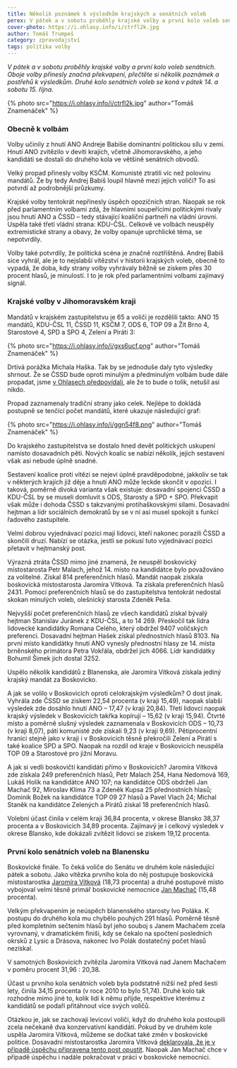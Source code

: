 ```yaml
---
title: Několik poznámek k výsledkům krajských a senátních voleb
perex: V pátek a v sobotu proběhly krajské volby a první kolo voleb senátních. Oboje volby přinesly značná překvapení, přečtěte si několik poznámek a postřehů k výsledkům.
cover-photo: https://i.ohlasy.info/i/ctrfl2k.jpg
author: Tomáš Trumpeš
category: zpravodajství
tags: politika volby
---
```


*V pátek a v sobotu proběhly krajské volby a první kolo voleb senátních. Oboje volby přinesly značná překvapení, přečtěte si několik poznámek a postřehů k výsledkům. Druhé kolo senátních voleb se koná v pátek 14. a sobotu 15. října.*

{% photo src="https://i.ohlasy.info/i/ctrfl2k.jpg" author="Tomáš Znamenáček" %}

### Obecně k volbám

Volby učinily z hnutí ANO Andreje Babiše dominantní politickou sílu v zemi. Hnutí ANO zvítězilo v devíti krajích, včetně Jihomoravského, a jeho kandidáti se dostali do druhého kola ve většině senátních obvodů.

Velký propad přinesly volby KSČM. Komunisté ztratili víc než polovinu mandátů. Že by tedy Andrej Babiš loupil hlavně mezi jejich voliči? To asi potvrdí až podrobnější průzkumy.

Krajské volby tentokrát nepřinesly úspěch opozičních stran. Naopak se rok před parlamentním volbami zdá, že hlavními soupeřícími politickými rivaly jsou hnutí ANO a ČSSD – tedy stávající koaliční partneři na vládní úrovni. Uspěla také třetí vládní strana: KDU-ČSL. Celkově ve volbách neuspěly extremistické strany a obavy, že volby opanuje uprchlické téma, se nepotvrdily.

Volby také potvrdily, že politická scéna je značně roztříštěná. Andrej Babiš sice vyhrál, ale je to nejslabší vítězství v historii krajských voleb, obecně to vypadá, že doba, kdy strany volby vyhrávaly běžně se ziskem přes 30 procent hlasů, je minulostí. I to je rok před parlamentními volbami zajímavý signál.

### Krajské volby v Jihomoravském kraji

Mandátů v krajském zastupitelstvu je 65 a voliči je rozdělili takto: ANO 15 mandátů, KDU-ČSL 11, ČSSD 11, KSČM 7, ODS 6, TOP 09 a Žít Brno 4, Starostové 4, SPD a SPO 4,
Zelení a Piráti 3:

{% photo src="https://i.ohlasy.info/i/gxs6ucf.png" author="Tomáš Znamenáček" %}

Drtivá porážka Michala Haška. Tak by se jednoduše daly tyto výsledky shrnout. Že se ČSSD bude oproti minulým a předminulým volbám bude dále propadat, jsme [v Ohlasech předpovídali](http://ohlasy.info/clanky/2016/08/hasek-milovany.html), ale že to bude o tolik, netušil asi nikdo.

Propad zaznamenaly tradiční strany jako celek. Nejlépe to dokládá postupně se tenčící počet mandátů, které ukazuje následující graf:

{% photo src="https://i.ohlasy.info/i/ggn54f8.png" author="Tomáš Znamenáček" %}

Do krajského zastupitelstva se dostalo hned devět politických uskupení namísto dosavadních pěti. Nových koalic se nabízí několik, jejich sestavení však asi nebude úplně snadné.

Sestavení koalice proti vítězi se nejeví úplně pravděpodobné, jakkoliv se tak v některých krajích již děje a hnutí ANO může leckde skončit v opozici. I taková, poměrně divoká varianta však existuje: dosavadní spojenci ČSSD a KDU-ČSL by se museli domluvit s ODS, Starosty a SPD + SPO. Překvapit však může i dohoda ČSSD s takzvanými  protihaškovskými silami. Dosavadní hejtman a lídr sociálních demokratů by se v ní asi musel spokojit s funkcí řadového zastupitele.

Velmi dobrou vyjednávací pozici mají lidovci, kteří nakonec porazili ČSSD a skončili druzí. Nabízí se otázka, jestli se pokusí tuto vyjednávací pozici přetavit v hejtmanský post.

Výrazná ztráta ČSSD mimo jiné znamená, že neuspěl boskovický místostarosta Petr Malach, jehož 14. místo na kandidátce bylo považováno za volitelné. Získal 814 preferenčních hlasů.
Mandát naopak získala boskovická místostarosta Jaromíra Vítková. Ta získala preferenčních hlasů 2431. Pomocí preferenčních hlasů se do zastupitelstva tentokrát nedostal skokan minulých voleb, olešnický starosta Zdeněk Peša.

Nejvyšší počet preferenčních hlasů ze všech kandidátů získal bývalý hejtman Stanislav Juránek z KDU-ČSL, a to 14 269. Přeskočil tak lídra lidovecké kandidátky Romana Celého, který obdržel 9407 voličských preferencí. Dosavadní hejtman Hašek získal přednostních hlasů 8103. Na první místo kandidátky hnutí ANO vynesly přednostní hlasy ze 14. místa brněnského primátora Petra Vokřála, obdržel jich 4066. Lídr kandidátky Bohumil Šimek jich dostal 3252.

Uspělo několik kandidátů z Blanenska, ale Jaromíra Vítková získala jediný krajský mandát za Boskovicko. 

A jak se volilo v Boskovicích oproti celokrajským výsledkům? O dost jinak. Vyhrála zde ČSSD se ziskem 22,54 procenta (v kraji 15,49), naopak slabší výsledek zde dosáhlo hnutí ANO – 17,47 (v kraji 20,84). Třetí lidovci naopak krajský výsledek v Boskovicích takřka kopírují – 15,62 (v kraji 15,94). Čtvrté místo a poměrně slušný výsledek zaznamenala v Boskovicích ODS – 10,73 (v kraji 8,07), pátí komunisté zde získali 9,23 (v kraji 9,69). Pětiprocentní hranici stejně jako v kraji i v Boskovicích těsně překročili Zelení a Piráti s také koalice SPD a SPO. Naopak na rozdíl od kraje v Boskovicích neuspěla TOP 09 a Starostové pro jižní Moravu.

A jak si vedli boskovičtí kandidáti přímo v Boskovicích? Jaromíra Vítková zde získala 249 preferenčních hlasů, Petr Malach 254, Hana Nedomová 169, Lukáš Holík na kandidátce ANO 107; na kandidátce ODS obdrželi Jan Machač 92, Miroslav Klíma 73 a Zdeněk Kupsa 25 přednostních hlasů; Dominik Božek na kandidátce TOP 09 27 hlasů a Pavel Vlach 24; Michal Staněk na kandidátce Zelených a Pirátů získal 18 preferenčních hlasů.

Volební účast činila v celém kraji 36,84 procenta, v okrese Blansko 38,37 procenta a v Boskovicích 34,89 procenta. 
Zajímavý je i celkový výsledek v okrese Blansko, kde dokázali zvítězit lidovci se ziskem 19,12 procenta.

### První kolo senátních voleb na Blanensku

Boskovické finále. To čeká voliče do Senátu ve druhém kole následující pátek a sobotu. Jako vítězka prvního kola do něj postupuje boskovická místostarostka [Jaromíra Vítková](http://ohlasy.info/special/volby2016/dotaznik-vitkova.html) (18,73 procenta) a druhé postupové místo vybojoval velmi těsně primář boskovické nemocnice [Jan Machač](http://ohlasy.info/special/volby2016/dotaznik-machac.html) (15,48 procenta).

Velkým překvapením je neúspěch blanenského starosty Ivo Poláka. K postupu do druhého kola mu chybělo pouhých 291 hlasů. Poměrně těsně před kompletním sečtením hlasů byl jeho souboj s Janem Machačem zcela vyrovnaný, v dramatickém finiši, kdy se čekalo na spočtení posledních okrsků z Lysic a Drásova, nakonec Ivo Polák dostatečný počet hlasů nezískal.

V samotných Boskovicích zvítězila Jaromíra Vítková nad Janem Machačem v poměru procent 31,96 : 20,38.

Účast u prvního kola senátních voleb byla podstatně nižší než před šesti lety, činila 34,15 procenta (v roce 2010 to bylo 51,74). Druhé kolo tak rozhodne mimo jiné to, kolik lidí k němu přijde, respektive kterému z kandidátů se podaří přitáhnout více svých voličů.

Otázkou je, jak se zachovají levicoví voliči, když do druhého kola postoupili zcela nečekaně dva konzervativní kandidáti.
Pokud by ve druhém kole uspěla Jaromíra Vítková, můžeme se dočkat také změn v boskovické politice. Dosavadní místostarostka Jaromíra Vítková [deklarovala, že je v případě úspěchu připravena tento post opustit](http://ohlasy.info/special/volby2016/dotaznik-vitkova.html). Naopak Jan Machač chce v případě úspěchu i nadále pokračovat v práci v boskovické nemocnici.
